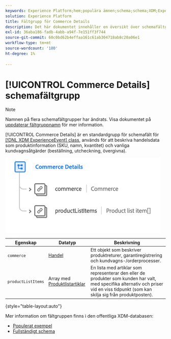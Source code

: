 ```yaml
---
keywords: Experience Platform;hem;populära ämnen;schema;schema;XDM;ExperienceEvent;fields;schemas;Schema design;field group;field group;
solution: Experience Platform
title: Fältgrupp för Commerce Details
description: Det här dokumentet innehåller en översikt över schemafältgruppen Commerce Details.
exl-id: 36aba186-fadb-4abb-a94f-7e151ff3f744
source-git-commit: 60c0bd62b4effaa161c61ab304718ab8c20a06e1
workflow-type: tm+mt
source-wordcount: '180'
ht-degree: 1%

---
```


# [!UICONTROL Commerce Details] schemafältgrupp

>[!NOTE]
>
>Namnen på flera schemafältgrupper har ändrats. Visa dokumentet på [uppdaterar fältgruppnamn](../name-updates.md) för mer information.

[!UICONTROL Commerce Details] är en standardgrupp för schemafält för [[!DNL XDM ExperienceEvent] class](../../classes/experienceevent.md), används för att beskriva handelsdata som produktinformation (SKU, namn, kvantitet) och vanliga kundvagnsåtgärder (beställning, utcheckning, övergivna).

![](../../images/field-groups/commerce-details.png)

| Egenskap | Datatyp | Beskrivning |
| --- | --- | --- |
| `commerce` | [Handel](../../data-types/commerce.md) | Ett objekt som beskriver produktreturer, garantiregistrering och kundvagns-/orderprocesser. |
| `productListItems` | Array med [Produktlistartiklar](../../data-types/product-list-item.md) | En lista med artiklar som representerar den eller de produkter som kunden har valt, med specifika alternativ och priser vid en viss tidpunkt (som kan skilja sig från produktposten). |

{style=&quot;table-layout:auto&quot;}

Mer information om fältgruppen finns i den offentliga XDM-databasen:

* [Populerat exempel](https://github.com/adobe/xdm/blob/master/components/fieldgroups/experience-event/experienceevent-commerce.example.1.json)
* [Fullständigt schema](https://github.com/adobe/xdm/blob/master/components/fieldgroups/experience-event/experienceevent-commerce.schema.json)
